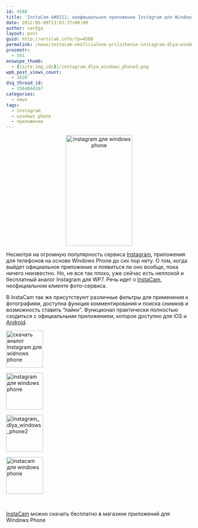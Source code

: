 ```yaml
---
id: 4588
title: 'InstaCam &#8211; неофициальное приложение Instagram для Windows Phone'
date: 2012-05-09T13:03:37+00:00
author: serEga
layout: post
guid: http://artslab.info/?p=4588
permalink: /news/instacam-neoficialnoe-prilozhenie-instagram-dlya-windows-phone/
prosmotr:
  - 591
onswipe_thumb:
  - {{site.img_cdn}}/instagram_dlya_windows_phone3.png
wpb_post_views_count:
  - 1620
dsq_thread_id:
  - 1564044267
categories:
  - news
tags:
  - instagram
  - windows phone
  - приложение
---
```

<center>
  <a href="{{site.img_cdn}}/instagram_dlya_windows_phone3.png"><img src="{{site.img_cdn}}/instagram_dlya_windows_phone3-180x300.png" alt="instagram для windows phone" title="instagram_dlya_windows_phone3" width="180" height="300" class="aligncenter size-medium wp-image-4590" srcset="{{site.img_cdn}}/instagram_dlya_windows_phone3-180x300.png 180w, {{site.img_cdn}}/instagram_dlya_windows_phone3.png 432w" sizes="(max-width: 180px) 100vw, 180px" /></a>
</center>

Несмотря на огромную популярность сервиса [Instagram](http://artslab.info/prilozheniya-dlya-ipod-touchiphone/instagram-fotoset-dlya-vladeltsev-iphone-pereklichka/ "Instagram — Фотосеть для владельцев iPhone (перекличка)"), приложения для телефонов на основе Windows Phone до сих пор нету. О том, когда выйдет официальное приложение и появиться ли оно вообще, пока ничего неизвестно. Но, не все так плохо, уже сейчас есть неплохой и бесплатный аналог Instagram для WP7. Речь идет о [InstaCam](http://www.windowsphone.com/en-US/apps/b606738b-83a7-4c43-96fd-3c964de7f938), неофициальном клиенте фото-сервиса.


В InstaCam так же присутствуют различные фильтры для применения к фотографиям, доступна функция комментирования и поиска снимков и возможность ставить &#8220;лайки&#8221;. Функционал практически полностью сходиться с официальными приложением, которое доступно для iOS и [Android](http://artslab.info/prilozheniya-dlya-android/reliz-instagram-dlya-android/ "Релиз Instagram для Android").

<div id='gallery-8' class='gallery galleryid-4588 gallery-columns-4 gallery-size-thumbnail'>
  <dl class='gallery-item'>
    <dt class='gallery-icon portrait'>
      <a href='http://artslab.info/news/instacam-neoficialnoe-prilozhenie-instagram-dlya-windows-phone/attachment/instagram_dlya_windows_phone4/'><img width="100" height="100" src="{{site.img_cdn}}/instagram_dlya_windows_phone4-100x100.png" class="attachment-thumbnail size-thumbnail" alt="скачать аналог Instagram для widnows phone" /></a>
    </dt>
  </dl>

  <dl class='gallery-item'>
    <dt class='gallery-icon portrait'>
      <a href='http://artslab.info/news/instacam-neoficialnoe-prilozhenie-instagram-dlya-windows-phone/attachment/instagram_dlya_windows_phone3/'><img width="100" height="100" src="{{site.img_cdn}}/instagram_dlya_windows_phone3-100x100.png" class="attachment-thumbnail size-thumbnail" alt="instagram для windows phone" srcset="{{site.img_cdn}}/instagram_dlya_windows_phone3-100x100.png 100w, {{site.img_cdn}}/instagram_dlya_windows_phone3-150x150.png 150w" sizes="(max-width: 100px) 100vw, 100px" /></a>
    </dt>
  </dl>

  <dl class='gallery-item'>
    <dt class='gallery-icon portrait'>
      <a href='http://artslab.info/news/instacam-neoficialnoe-prilozhenie-instagram-dlya-windows-phone/attachment/instagram_dlya_windows_phone2/'><img width="100" height="100" src="{{site.img_cdn}}/instagram_dlya_windows_phone2-100x100.png" class="attachment-thumbnail size-thumbnail" alt="instagram_dlya_windows_phone2" /></a>
    </dt>
  </dl>

  <dl class='gallery-item'>
    <dt class='gallery-icon portrait'>
      <a href='http://artslab.info/news/instacam-neoficialnoe-prilozhenie-instagram-dlya-windows-phone/attachment/instagram_dlya_windows_phone/'><img width="100" height="100" src="{{site.img_cdn}}/instagram_dlya_windows_phone-100x100.png" class="attachment-thumbnail size-thumbnail" alt="instacam для windows phone" /></a>
    </dt>
  </dl>

  <br style="clear: both" />
</div>

[InstaCam](http://www.windowsphone.com/en-US/apps/b606738b-83a7-4c43-96fd-3c964de7f938) можно скачать бесплатно в магазине приложений для Windows Phone